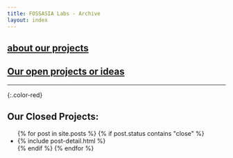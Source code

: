 ```yaml
---
title: FOSSASIA Labs - Archive
layout: index
---
```

## [about our projects](index.html)

## [Our open projects or ideas](ideas.html)

* * *

{:.color-red}
## Our Closed Projects:

<ul>
  {% for post in site.posts %}
    {% if post.status contains "close" %}
      <li>
        {% include post-detail.html %}
      </li>
    {% endif %}
  {% endfor %}
</ul>

